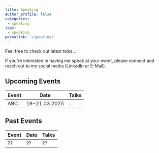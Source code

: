 ```yaml
---
title: Speaking
author_profile: false
categories:
 - speaking
tags:
 - speaking
permalink: '/speaking/'
---
```


Feel free to check out latest talks...

If you're interested in having me speak at your event, please connect and reach out to me social media (LinkedIn or E-Mail).

## Upcoming Events

| Event | Date | Talks |
| -- | -- | -- |
| ABC | 19-21.03.2025 | ... |



## Past Events

| Event | Date | Talks |
| -- | -- | -- |
| ?? | ?? | ?? | 
